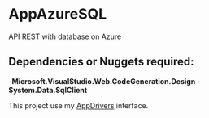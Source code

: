# AppAzureSQL
API REST with database on Azure

## Dependencies or Nuggets required:
-**Microsoft.VisualStudio.Web.CodeGeneration.Design**
-**System.Data.SqlClient**

This project use my [AppDrivers](https://github.com/knatb/AppDrivers) interface.
